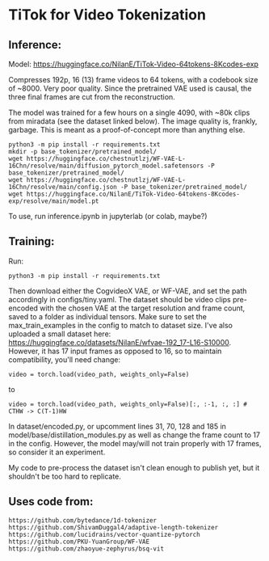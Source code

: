 # TiTok for Video Tokenization

## Inference:
Model:
https://huggingface.co/NilanE/TiTok-Video-64tokens-8Kcodes-exp

Compresses 192p, 16 (13) frame videos to 64 tokens, with a codebook size of ~8000. Very poor quality. Since the pretrained VAE used is causal, the three final frames are cut from the reconstruction.

The model was trained for a few hours on a single 4090, with ~80k clips from miradata (see the dataset linked below). The image quality is, frankly, garbage. This is meant as a proof-of-concept more than anything else.

```
python3 -m pip install -r requirements.txt
mkdir -p base_tokenizer/pretrained_model/
wget https://huggingface.co/chestnutlzj/WF-VAE-L-16Chn/resolve/main/diffusion_pytorch_model.safetensors -P base_tokenizer/pretrained_model/
wget https://huggingface.co/chestnutlzj/WF-VAE-L-16Chn/resolve/main/config.json -P base_tokenizer/pretrained_model/
wget https://huggingface.co/NilanE/TiTok-Video-64tokens-8Kcodes-exp/resolve/main/model.pt
```

To use, run inference.ipynb in jupyterlab (or colab, maybe?)

## Training:
Run:
```
python3 -m pip install -r requirements.txt
```
Then download either the CogvideoX VAE, or WF-VAE, and set the path accordingly in configs/tiny.yaml.
The dataset should be video clips pre-encoded with the chosen VAE at the target resolution and frame count, saved to a folder as individual tensors. Make sure to set the max_train_examples in the config to match to dataset size.
I've also uploaded a small dataset here: https://huggingface.co/datasets/NilanE/wfvae-192_17-L16-S10000. However, it has 17 input frames as opposed to 16, so to maintain compatibility, you'll need change:
```
video = torch.load(video_path, weights_only=False)
```
to
```
video = torch.load(video_path, weights_only=False)[:, :-1, :, :] # CTHW -> C(T-1)HW
```
In dataset/encoded.py, or upcomment lines 31, 70, 128 and 185 in model/base/distillation_modules.py as well as change the frame count to 17 in the config. However, the model may/will not train properly with 17 frames, so consider it an experiment.

My code to pre-process the dataset isn't clean enough to publish yet, but it shouldn't be too hard to replicate.
## Uses code from:
```
https://github.com/bytedance/1d-tokenizer
https://github.com/ShivamDuggal4/adaptive-length-tokenizer
https://github.com/lucidrains/vector-quantize-pytorch
https://github.com/PKU-YuanGroup/WF-VAE
https://github.com/zhaoyue-zephyrus/bsq-vit
```
